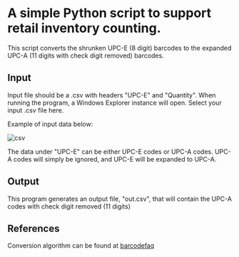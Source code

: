 # A simple Python script to support retail inventory counting.
This script converts the shrunken UPC-E (8 digit) barcodes to the expanded UPC-A (11 digits with check digit removed) barcodes.

## Input
Input file should be a .csv with headers "UPC-E" and "Quantity".  When running the program, a Windows Explorer instance will open.  Select your input .csv file here.

Example of input data below:

![csv](https://github.com/NYounggg/UPCConvert/assets/71022019/2cc746e8-1f12-48d7-9b74-514a3d8ee1f9)


The data under "UPC-E" can be either UPC-E codes or UPC-A codes.  UPC-A codes will simply be ignored, and UPC-E will be expanded to UPC-A.  


## Output
This program generates an output file, "out.csv", that will contain the UPC-A codes with check digit removed (11 digits) 

## References
Conversion algorithm can be found at [barcodefaq](https://www.barcodefaq.com/barcode-properties/symbologies/upc-e/)
